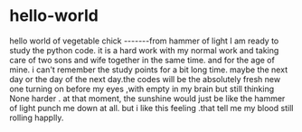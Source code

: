 # hello-world
hello world of vegetable chick -------from hammer of light 
I am ready to study the python code. it is a hard work with my normal work and taking care of two sons and wife together in the same time.
and for the age of mine. i can't remember the study points for a bit long time. maybe the next day or the day of the next day.the codes will be the absolutely fresh new one turning on before my eyes ,with empty in my brain but still thinking None harder . at that moment, the sunshine would just be like the hammer of light punch me down at all.
but i like this feeling .that tell me my blood still rolling happlly.
